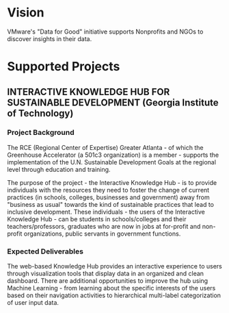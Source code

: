 # Vision

VMware's "Data for Good" initiative supports Nonprofits and NGOs to discover insights in their data.

# Supported Projects

## INTERACTIVE KNOWLEDGE HUB FOR SUSTAINABLE DEVELOPMENT (Georgia Institute of Technology) 

### Project Background
The RCE (Regional Center of Expertise) Greater Atlanta - of which the Greenhouse Accelerator (a 501c3 organization) is a member - supports the implementation of the U.N. Sustainable Development Goals at the regional level through education and training.

The purpose of the project - the Interactive Knowledge Hub - is to provide individuals with the resources they need to foster the change of current practices (in schools, colleges, businesses and government) away from "business as usual" towards the kind of sustainable practices that lead to inclusive development. These individuals - the users of the Interactive Knowledge Hub - can be students in schools/colleges and their teachers/professors, graduates who are now in jobs at for-profit and non-profit organizations, public servants in government functions.

### Expected Deliverables

The web-based Knowledge Hub provides an interactive experience to users through visualization tools that display data in an organized and clean dashboard. There are additional opportunities to improve the hub using Machine Learning - from learning about the specific interests of the users based on their navigation activities to hierarchical multi-label categorization of user input data.
